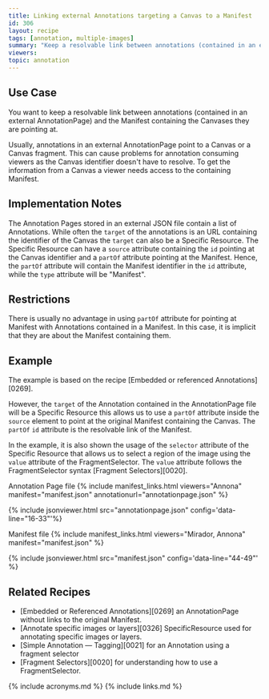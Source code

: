 ```yaml
---
title: Linking external Annotations targeting a Canvas to a Manifest
id: 306
layout: recipe
tags: [annotation, multiple-images]
summary: "Keep a resolvable link between annotations (contained in an external AnnotationPage) and the Manifest containing the Canvases they are pointing at."
viewers:
topic: annotation
---
```


## Use Case
You want to keep a resolvable link between annotations (contained in an external AnnotationPage) and the Manifest containing the Canvases they are pointing at.

Usually, annotations in an external AnnotationPage point to a Canvas or a Canvas fragment. This can cause problems for annotation consuming viewers as the Canvas identifier doesn't have to resolve. To get the information from a Canvas a viewer needs access to the containing Manifest.

## Implementation Notes

The Annotation Pages stored in an external JSON file contain a list of Annotations.
While often the `target` of the annotations is an URL containing the identifier of the Canvas the `target` can also be a Specific Resource.
The Specific Resource can have a `source` attribute containing the `id` pointing at the Canvas identifier and a `partOf` attribute pointing at the Manifest.
Hence, the `partOf` attribute will contain the Manifest identifier in the `id` attribute, while the `type` attribute will be "Manifest".

## Restrictions
There is usually no advantage in using `partOf` attribute for pointing at Manifest with Annotations contained in a Manifest. In this case, it is implicit that they are about the Manifest containing them.


## Example
The example is based on the recipe [Embedded or referenced Annotations][0269].

However, the `target` of the Annotation contained in the AnnotationPage file will be a Specific Resource this allows us to use a `partOf` attribute inside the `source` element to point at the original Manifest containing the Canvas. The `partOf` `id` attribute is the resolvable link of the Manifest.

In the example, it is also shown the usage of the `selector` attribute of the Specific Resource that allows us to select a region of the image using the `value` attribute of the FragmentSelector.
The `value` attribute follows the FragmentSelector syntax [Fragment Selectors][0020].

Annotation Page file
{% include manifest_links.html viewers="Annona" manifest="manifest.json" annotationurl="annotationpage.json" %}

{% include jsonviewer.html src="annotationpage.json" config='data-line="16-33"'%}

Manifest file
{% include manifest_links.html viewers="Mirador, Annona" manifest="manifest.json" %}

{% include jsonviewer.html src="manifest.json" config='data-line="44-49"' %}

## Related Recipes

* [Embedded or Referenced Annotations][0269] an AnnotationPage without links to the original Manifest.
* [Annotate specific images or layers][0326] SpecificResource used for annotating specific images or layers.
* [Simple Annotation — Tagging][0021] for an Annotation using a fragment selector
* [Fragment Selectors][0020] for understanding how to use a FragmentSelector.

{% include acronyms.md %}
{% include links.md %}

